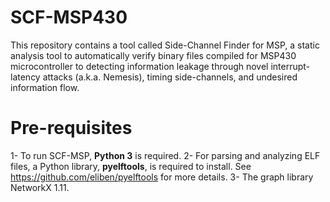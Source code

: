 # SCF-MSP430
This repository contains a tool called Side-Channel Finder for MSP, a static analysis tool to automatically verify  binary files compiled for MSP430 microcontroller to detecting information leakage through novel interrupt-latency attacks (a.k.a. Nemesis), timing side-channels, and undesired information flow.

# Pre-requisites
1- To run SCF-MSP, **Python 3** is required. 
2- For parsing and analyzing ELF files, a Python library, **pyelftools**, is required to install. See https://github.com/eliben/pyelftools for more details.
3- The graph library NetworkX 1.11.
